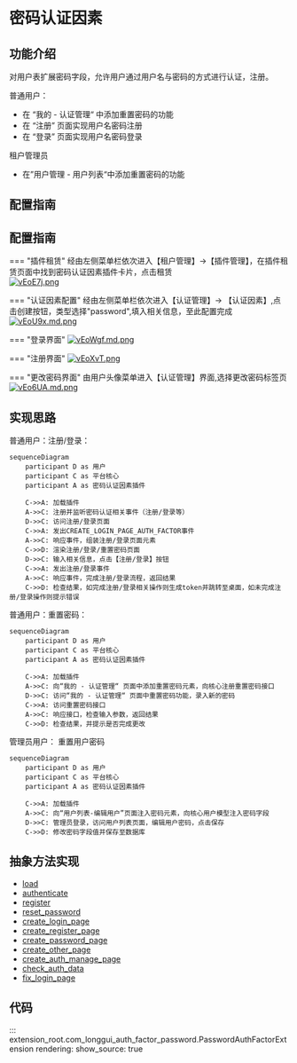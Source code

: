 # 密码认证因素
## 功能介绍

对用户表扩展密码字段，允许用户通过用户名与密码的方式进行认证，注册。

普通用户：

* 在 “我的 - 认证管理“ 中添加重置密码的功能
* 在 “注册” 页面实现用户名密码注册
* 在 “登录” 页面实现用户名密码登录

租户管理员

* 在”用户管理 - 用户列表“中添加重置密码的功能

## 配置指南
## 配置指南

=== "插件租赁"
    经由左侧菜单栏依次进入【租户管理】->【插件管理】，在插件租赁页面中找到密码认证因素插件卡片，点击租赁<br/>
    [![vEoE7j.png](https://s1.ax1x.com/2022/08/02/vEoE7j.png)](https://imgtu.com/i/vEoE7j)

=== "认证因素配置"
    经由左侧菜单栏依次进入【认证管理】-> 【认证因素】,点击创建按钮，类型选择"password",填入相关信息，至此配置完成<br/>
    [![vEoU9x.md.png](https://s1.ax1x.com/2022/08/02/vEoU9x.md.png)](https://imgtu.com/i/vEoU9x)

=== "登录界面"
    [![vEoWgf.md.png](https://s1.ax1x.com/2022/08/02/vEoWgf.md.png)](https://imgtu.com/i/vEoWgf)

=== "注册界面"
    [![vEoXvT.png](https://s1.ax1x.com/2022/08/02/vEoXvT.png)](https://imgtu.com/i/vEoXvT)

=== "更改密码界面"
    由用户头像菜单进入【认证管理】界面,选择更改密码标签页<br/>
    [![vEo6UA.md.png](https://s1.ax1x.com/2022/08/02/vEo6UA.md.png)](https://imgtu.com/i/vEo6UA)

## 实现思路

普通用户：注册/登录：

```mermaid
sequenceDiagram
    participant D as 用户
    participant C as 平台核心
    participant A as 密码认证因素插件
    
    C->>A: 加载插件
    A->>C: 注册并监听密码认证相关事件（注册/登录等）
    D->>C: 访问注册/登录页面
    C->>A: 发出CREATE_LOGIN_PAGE_AUTH_FACTOR事件
    A->>C: 响应事件，组装注册/登录页面元素
    C->>D: 渲染注册/登录/重置密码页面
    D->>C: 输入相关信息，点击【注册/登录】按钮
    C->>A: 发出注册/登录事件
    A->>C: 响应事件，完成注册/登录流程，返回结果
    C->>D: 检查结果，如完成注册/登录相关操作则生成token并跳转至桌面，如未完成注册/登录操作则提示错误

```

普通用户：重置密码：

```mermaid
sequenceDiagram
    participant D as 用户
    participant C as 平台核心
    participant A as 密码认证因素插件
    
    C->>A: 加载插件
    A->>C: 向“我的 - 认证管理“ 页面中添加重置密码元素，向核心注册重置密码接口
    D->>C: 访问“我的 - 认证管理“ 页面中重置密码功能，录入新的密码
    C->>A: 访问重置密码接口
    A->>C: 响应接口，检查输入参数，返回结果
    C->>D: 检查结果，并提示是否完成更改

```

管理员用户： 重置用户密码

```mermaid
sequenceDiagram
    participant D as 用户
    participant C as 平台核心
    participant A as 密码认证因素插件
    
    C->>A: 加载插件
    A->>C: 向“用户列表-编辑用户”页面注入密码元素，向核心用户模型注入密码字段
    D->>C: 管理员登录，访问用户列表页面，编辑用户密码，点击保存
    C->>D: 修改密码字段值并保存至数据库
```

## 抽象方法实现

* [load](#extension_root.com_longgui_auth_factor_mobile.MobileAuthFactorExtension.load)
* [authenticate](#extension_root.com_longgui_auth_factor_mobile.MobileAuthFactorExtension.authenticate)
* [register](#extension_root.com_longgui_auth_factor_mobile.MobileAuthFactorExtension.register)
* [reset_password](#extension_root.com_longgui_auth_factor_mobile.MobileAuthFactorExtension.reset_password)
* [create_login_page](#extension_root.com_longgui_auth_factor_mobile.MobileAuthFactorExtension.create_login_page)
* [create_register_page](#extension_root.com_longgui_auth_factor_mobile.MobileAuthFactorExtension.create_register_page)
* [create_password_page](#extension_root.com_longgui_auth_factor_mobile.MobileAuthFactorExtension.create_password_page)
* [create_other_page](#extension_root.com_longgui_auth_factor_mobile.MobileAuthFactorExtension.create_other_page)
* [create_auth_manage_page](#extension_root.com_longgui_auth_factor_mobile.MobileAuthFactorExtension.create_auth_manage_page)
* [check_auth_data](#extension_root.com_longgui_auth_factor_authcode.AuthCodeAuthFactorExtension.check_auth_data)
* [fix_login_page](#extension_root.com_longgui_auth_factor_authcode.AuthCodeAuthFactorExtension.fix_login_page)

## 代码

::: extension_root.com_longgui_auth_factor_password.PasswordAuthFactorExtension
    rendering:
        show_source: true

